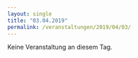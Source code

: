 ```yaml
---
layout: single
title: "03.04.2019"
permalink: /veranstaltungen/2019/04/03/
---
```


Keine Veranstaltung an diesem Tag.
